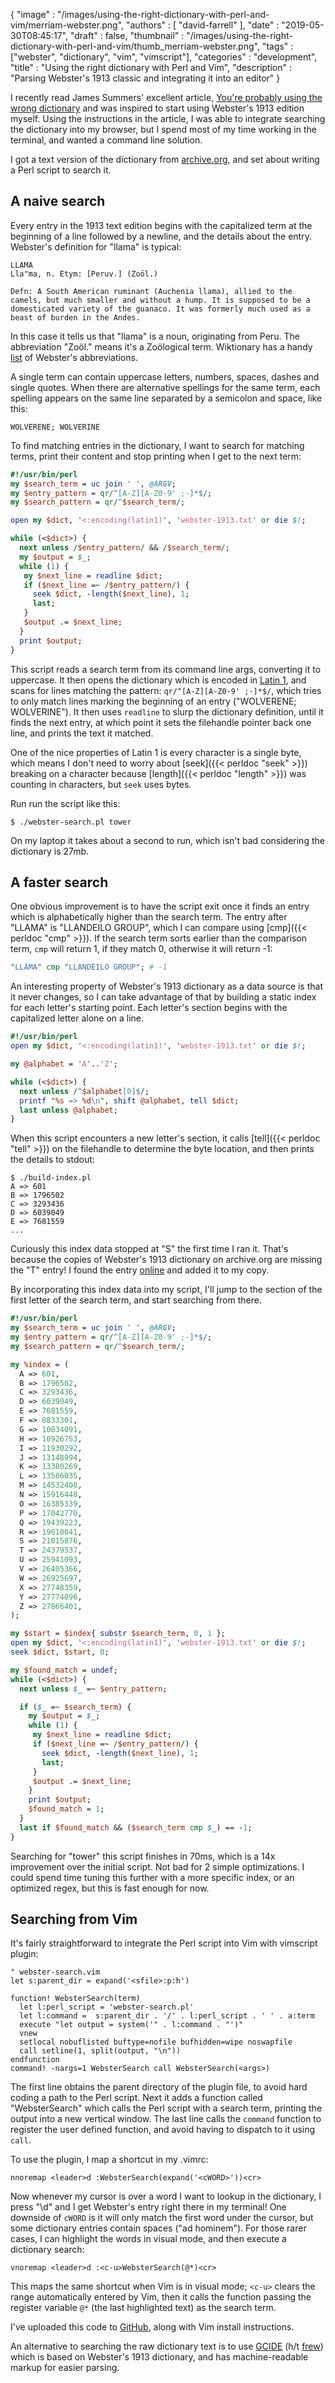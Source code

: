 {
   "image" : "/images/using-the-right-dictionary-with-perl-and-vim/merriam-webster.png",
   "authors" : [
      "david-farrell"
   ],
   "date" : "2019-05-30T08:45:17",
   "draft" : false,
   "thumbnail" : "/images/using-the-right-dictionary-with-perl-and-vim/thumb_merriam-webster.png",
   "tags" : ["webster", "dictionary", "vim", "vimscript"],
   "categories" : "development",
   "title" : "Using the right dictionary with Perl and Vim",
   "description" : "Parsing Webster's 1913 classic and integrating it into an editor"
}

I recently read James Summers' excellent article, [You're probably using the wrong dictionary](http://jsomers.net/blog/dictionary) and was inspired to start using Webster's 1913 edition myself. Using the instructions in the article, I was able to integrate searching the dictionary into my browser, but I spend most of my time working in the terminal, and wanted a command line solution.

I got a text version of the dictionary from [archive.org](https://archive.org/details/webstersunabridg29765gut), and set about writing a Perl script to search it.

A naive search
---------------
Every entry in the 1913 text edition begins with the capitalized term at the beginning of a line followed by a newline, and the details about the entry. Webster's definition for "llama" is typical:

    LLAMA
    Lla"ma, n. Etym: [Peruv.] (Zoöl.)

    Defn: A South American ruminant (Auchenia llama), allied to the
    camels, but much smaller and without a hump. It is supposed to be a
    domesticated variety of the guanaco. It was formerly much used as a
    beast of burden in the Andes.

In this case it tells us that "llama" is a noun, originating from Peru. The abbreviation "Zoöl." means it's a Zoölogical term. Wiktionary has a handy [list](https://en.wiktionary.org/wiki/Wiktionary:Abbreviations_in_Webster) of Webster's abbreviations.

A single term can contain uppercase letters, numbers, spaces, dashes and single quotes. When there are alternative spellings for the same term, each spelling appears on the same line separated by a semicolon and space, like this:

    WOLVERENE; WOLVERINE

To find matching entries in the dictionary, I want to search for matching terms, print their content and stop printing when I get to the next term:

```perl
#!/usr/bin/perl
my $search_term = uc join ' ', @ARGV;
my $entry_pattern = qr/^[A-Z][A-Z0-9' ;-]*$/;
my $search_pattern = qr/^$search_term/;

open my $dict, '<:encoding(latin1)', 'webster-1913.txt' or die $!;

while (<$dict>) {
  next unless /$entry_pattern/ && /$search_term/;
  my $output = $_;
  while (1) {
   my $next_line = readline $dict;
   if ($next_line =~ /$entry_pattern/) {
     seek $dict, -length($next_line), 1;
     last;
   }
   $output .= $next_line;
  }
  print $output;
}
```

This script reads a search term from its command line args, converting it to uppercase. It then opens the dictionary which is encoded in [Latin 1](https://en.wikipedia.org/wiki/ISO/IEC_8859-1), and scans for lines matching the pattern: `qr/^[A-Z][A-Z0-9' ;-]*$/`, which tries to only match lines marking the beginning of an entry ("WOLVERENE; WOLVERINE"). It then uses `readline` to slurp the dictionary definition, until it finds the next entry, at which point it sets the filehandle pointer back one line, and prints the text it matched.

One of the nice properties of Latin 1 is every character is a single byte, which means I don't need to worry about [seek]({{< perldoc "seek" >}}) breaking on a character because [length]({{< perldoc "length" >}}) was counting in characters, but `seek` uses bytes.

Run run the script like this:

    $ ./webster-search.pl tower

On my laptop it takes about a second to run, which isn't bad considering the dictionary is 27mb.

A faster search
---------------
One obvious improvement is to have the script exit once it finds an entry which is alphabetically higher than the search term. The entry after "LLAMA" is "LLANDEILO GROUP", which I can compare using [cmp]({{< perldoc "cmp" >}}). If the search term sorts earlier than the comparison term, `cmp` will return 1, if they match 0, otherwise it will return -1:

```perl
"LLAMA" cmp "LLANDEILO GROUP"; # -1
```

An interesting property of Webster's 1913 dictionary as a data source is that it never changes, so I can take advantage of that by building a static index for each letter's starting point. Each letter's section begins with the capitalized letter alone on a line.

```perl
#!/usr/bin/perl
open my $dict, '<:encoding(latin1)', 'webster-1913.txt' or die $!;

my @alphabet = 'A'..'Z';

while (<$dict>) {
  next unless /^$alphabet[0]$/;
  printf "%s => %d\n", shift @alphabet, tell $dict;
  last unless @alphabet;
}
```
When this script encounters a new letter's section, it calls [tell]({{< perldoc "tell" >}}) on the filehandle to determine the byte location, and then prints the details to stdout:

    $ ./build-index.pl
    A => 601
    B => 1796502
    C => 3293436
    D => 6039049
    E => 7681559
    ...

Curiously this index data stopped at "S" the first time I ran it. That's because the copies of Webster's 1913 dictionary on archive.org are missing the "T" entry! I found the entry [online](http://www.webster-dictionary.org/definition/T) and added it to my copy.

By incorporating this index data into my script, I'll jump to the section of the first letter of the search term, and start searching from there.

```perl
#!/usr/bin/perl
my $search_term = uc join ' ', @ARGV;
my $entry_pattern = qr/^[A-Z][A-Z0-9' ;-]*$/;
my $search_pattern = qr/^$search_term/;

my %index = (
  A => 601,
  B => 1796502,
  C => 3293436,
  D => 6039049,
  E => 7681559,
  F => 8833301,
  G => 10034091,
  H => 10926753,
  I => 11930292,
  J => 13148994,
  K => 13380269,
  L => 13586035,
  M => 14532408,
  N => 15916448,
  O => 16385339,
  P => 17042770,
  Q => 19439223,
  R => 19610041,
  S => 21015876,
  T => 24379537,
  U => 25941093,
  V => 26405366,
  W => 26925697,
  X => 27748359,
  Y => 27774096,
  Z => 27866401,
);

my $start = $index{ substr $search_term, 0, 1 };
open my $dict, '<:encoding(latin1)', 'webster-1913.txt' or die $!;
seek $dict, $start, 0;

my $found_match = undef;
while (<$dict>) {
  next unless $_ =~ $entry_pattern;

  if ($_ =~ $search_term) {
    my $output = $_;
    while (1) {
     my $next_line = readline $dict;
     if ($next_line =~ /$entry_pattern/) {
       seek $dict, -length($next_line), 1;
       last;
     }
     $output .= $next_line;
    }
    print $output;
    $found_match = 1;
  }
  last if $found_match && ($search_term cmp $_) == -1;
}
```

Searching for "tower" this script finishes in 70ms, which is a 14x improvement over the initial script. Not bad for 2 simple optimizations. I could spend time tuning this further with a more specific index, or an optimized regex, but this is fast enough for now.

Searching from Vim
------------------
It's fairly straightforward to integrate the Perl script into Vim with vimscript plugin:

```vim
" webster-search.vim
let s:parent_dir = expand('<sfile>:p:h')

function! WebsterSearch(term)
  let l:perl_script = 'webster-search.pl'
  let l:command =  s:parent_dir . '/' . l:perl_script . ' ' . a:term
  execute "let output = system('" . l:command . "')"
  vnew
  setlocal nobuflisted buftype=nofile bufhidden=wipe noswapfile
  call setline(1, split(output, "\n"))
endfunction
command! -nargs=1 WebsterSearch call WebsterSearch(<args>)
```

The first line obtains the parent directory of the plugin file, to avoid hard coding a path to the Perl script. Next it adds a function called "WebsterSearch" which calls the Perl script with a search term, printing the output into a new vertical window. The last line calls the `command` function to register the user defined function, and avoid having to dispatch to it using `call`.

To use the plugin, I map a shortcut in my .vimrc:

```vim
nnoremap <leader>d :WebsterSearch(expand('<cWORD>'))<cr>
```

Now whenever my cursor is over a word I want to lookup in the dictionary, I press "\d" and I get Webster's entry right there in my terminal! One downside of `cWORD` is it will only match the first word under the cursor, but some dictionary entries contain spaces ("ad hominem"). For those rarer cases, I can highlight the words in visual mode, and then execute a dictionary search:

```vim
vnoremap <leader>d :<c-u>WebsterSearch(@*)<cr>
```

This maps the same shortcut when Vim is in visual mode; `<c-u>` clears the range automatically entered by Vim, then it calls the function passing the register variable `@*` (the last highlighted text) as the search term.

I've uploaded this code to [GitHub](https://github.com/dnmfarrell/WebsterSearch), along with Vim install instructions.

An alternative to searching the raw dictionary text is to use [GCIDE](http://gcide.gnu.org.ua/) (h/t [frew](https://blog.afoolishmanifesto.com/)) which is based on Webster's 1913 dictionary, and has machine-readable markup for easier parsing.
